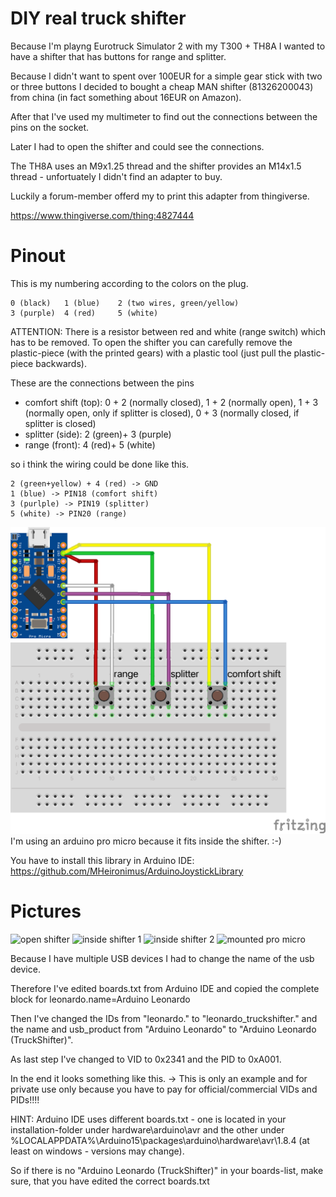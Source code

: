 # DIY real truck shifter

Because I'm playng Eurotruck Simulator 2 with my T300 + TH8A I wanted to have a shifter that has buttons for range and splitter.

Because I didn't want to spent over 100EUR for a simple gear stick with two or three buttons I decided to bought a cheap MAN shifter (81326200043) from china (in fact something about 16EUR on Amazon).

After that I've used my multimeter to find out the connections between the pins on the socket.

Later I had to open the shifter and could see the connections.

The TH8A uses an M9x1.25 thread and the shifter provides an M14x1.5 thread - unfortuately I didn't find an adapter to buy.

Luckily a forum-member offerd my to print this adapter from thingiverse.

https://www.thingiverse.com/thing:4827444

# Pinout

This is my numbering according to the colors on the plug.
```
0 (black)   1 (blue)    2 (two wires, green/yellow)
3 (purple)  4 (red)     5 (white)
```
ATTENTION: There is a resistor between red and white (range switch) which has to be removed.
To open the shifter you can carefully remove the plastic-piece (with the printed gears) with a plastic tool (just pull the plastic-piece backwards).

These are the connections between the pins
- comfort shift (top): 0 + 2 (normally closed), 1 + 2 (normally open), 1 + 3 (normally open, only if splitter is closed), 0 + 3 (normally closed, if splitter is closed)
- splitter (side): 2 (green)+ 3 (purple)
- range (front): 4 (red)+ 5 (white)

so i think the wiring could be done like this.
```
2 (green+yellow) + 4 (red) -> GND
1 (blue) -> PIN18 (comfort shift)
3 (purlple) -> PIN19 (splitter)
5 (white) -> PIN20 (range)
```

![wiring diagram (leonardo)](images/wiring_diagram_promicro.png)
I'm using an arduino pro micro because it fits inside the shifter. :-)

You have to install this library in Arduino IDE: https://github.com/MHeironimus/ArduinoJoystickLibrary

# Pictures
![open shifter](images/open_shifter.png)
![inside shifter 1](images/inside_shifter_1.png)
![inside shifter 2](images/inside_shifter_2.png)
![mounted pro micro](images/mounted_pro_micro.png)


Because I have multiple USB devices I had to change the name of the usb device.

Therefore I've edited boards.txt from Arduino IDE and copied the complete block for leonardo.name=Arduino Leonardo

Then I've changed the IDs from "leonardo." to "leonardo_truckshifter." and the name and usb_product from "Arduino Leonardo" to "Arduino Leonardo (TruckShifter)".

As last step I've changed to VID to 0x2341 and the PID to 0xA001.

In the end it looks something like this.
-> This is only an example and for private use only because you have to pay for official/commercial VIDs and PIDs!!!!


HINT: Arduino IDE uses different boards.txt - one is located in your installation-folder under hardware\arduino\avr and the other under %LOCALAPPDATA%\Arduino15\packages\arduino\hardware\avr\1.8.4 (at least on windows - versions may change).

So if there is no "Arduino Leonardo (TruckShifter)" in your boards-list, make sure, that you have edited the correct boards.txt
